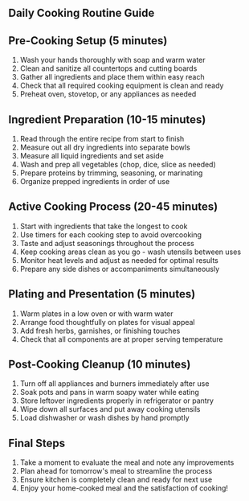 ## Daily Cooking Routine Guide
## Pre-Cooking Setup (5 minutes)

1. Wash your hands thoroughly with soap and warm water
1. Clean and sanitize all countertops and cutting boards
1. Gather all ingredients and place them within easy reach
1. Check that all required cooking equipment is clean and ready
1. Preheat oven, stovetop, or any appliances as needed

## Ingredient Preparation (10-15 minutes)

1. Read through the entire recipe from start to finish
1. Measure out all dry ingredients into separate bowls
1. Measure all liquid ingredients and set aside
1. Wash and prep all vegetables (chop, dice, slice as needed)
1. Prepare proteins by trimming, seasoning, or marinating
1. Organize prepped ingredients in order of use

## Active Cooking Process (20-45 minutes)

1. Start with ingredients that take the longest to cook
1. Use timers for each cooking step to avoid overcooking
1. Taste and adjust seasonings throughout the process
1. Keep cooking areas clean as you go - wash utensils between uses
1. Monitor heat levels and adjust as needed for optimal results
1. Prepare any side dishes or accompaniments simultaneously

## Plating and Presentation (5 minutes)

1. Warm plates in a low oven or with warm water
1. Arrange food thoughtfully on plates for visual appeal
1. Add fresh herbs, garnishes, or finishing touches
1. Check that all components are at proper serving temperature

## Post-Cooking Cleanup (10 minutes)

1. Turn off all appliances and burners immediately after use
1. Soak pots and pans in warm soapy water while eating
1. Store leftover ingredients properly in refrigerator or pantry
1. Wipe down all surfaces and put away cooking utensils
1. Load dishwasher or wash dishes by hand promptly

## Final Steps

1. Take a moment to evaluate the meal and note any improvements
1. Plan ahead for tomorrow's meal to streamline the process
1. Ensure kitchen is completely clean and ready for next use
1. Enjoy your home-cooked meal and the satisfaction of cooking!
